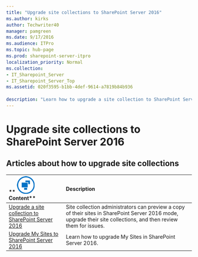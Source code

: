 ```yaml
---
title: "Upgrade site collections to SharePoint Server 2016"
ms.author: kirks
author: Techwriter40
manager: pamgreen
ms.date: 9/17/2016
ms.audience: ITPro
ms.topic: hub-page
ms.prod: sharepoint-server-itpro
localization_priority: Normal
ms.collection:
- IT_Sharepoint_Server
- IT_Sharepoint_Server_Top
ms.assetid: 020f3595-b1bb-4def-9614-a7819b84b936

description: "Learn how to upgrade a site collection to SharePoint Server 2016, review site collections after they've been upgraded, and manage the upgrade process."
---
```


# Upgrade site collections to SharePoint Server 2016


  
## Articles about how to upgrade site collections

|**        ![Building blocks](../media/mod_icon_buildingblock_M.png)          Content**|**Description**|
|:-----|:-----|
|[Upgrade a site collection to SharePoint Server 2016](upgrade-a-site-collection.md) <br/> |Site collection administrators can preview a copy of their sites in SharePoint Server 2016 mode, upgrade their site collections, and then review them for issues.  <br/> |
|[Upgrade My Sites to SharePoint Server 2016](upgrade-my-sites.md) <br/> |Learn how to upgrade My Sites in SharePoint Server 2016.  <br/> |
   

